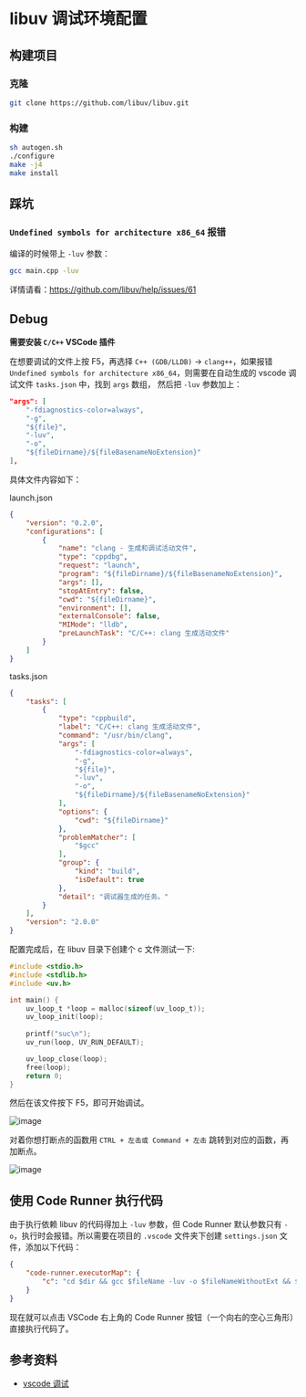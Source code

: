 # libuv 调试环境配置
## 构建项目
### 克隆
```bash
git clone https://github.com/libuv/libuv.git
```
### 构建
```bash
sh autogen.sh
./configure
make -j4
make install
```

## 踩坑
### `Undefined symbols for architecture x86_64` 报错
编译的时候带上 `-luv` 参数：
```bash
gcc main.cpp -luv
```
详情请看：https://github.com/libuv/help/issues/61

## Debug
**需要安装 `C/C++` VSCode 插件**

在想要调试的文件上按 F5，再选择 `C++ (GDB/LLDB)` -> `clang++`，如果报错 `Undefined symbols for architecture x86_64`，则需要在自动生成的 vscode 调试文件 `tasks.json` 中，找到 `args` 数组， 然后把 `-luv` 参数加上：
```json
"args": [
    "-fdiagnostics-color=always",
    "-g",
    "${file}",
    "-luv",
    "-o",
    "${fileDirname}/${fileBasenameNoExtension}"
],
```
具体文件内容如下：

launch.json
```json
{
    "version": "0.2.0",
    "configurations": [
        {
            "name": "clang - 生成和调试活动文件",
            "type": "cppdbg",
            "request": "launch",
            "program": "${fileDirname}/${fileBasenameNoExtension}",
            "args": [],
            "stopAtEntry": false,
            "cwd": "${fileDirname}",
            "environment": [],
            "externalConsole": false,
            "MIMode": "lldb",
            "preLaunchTask": "C/C++: clang 生成活动文件"
        }
    ]
}
```
tasks.json
```json
{
    "tasks": [
        {
            "type": "cppbuild",
            "label": "C/C++: clang 生成活动文件",
            "command": "/usr/bin/clang",
            "args": [
                "-fdiagnostics-color=always",
                "-g",
                "${file}",
                "-luv",
                "-o",
                "${fileDirname}/${fileBasenameNoExtension}"
            ],
            "options": {
                "cwd": "${fileDirname}"
            },
            "problemMatcher": [
                "$gcc"
            ],
            "group": {
                "kind": "build",
                "isDefault": true
            },
            "detail": "调试器生成的任务。"
        }
    ],
    "version": "2.0.0"
}
```
配置完成后，在 libuv 目录下创建个 c 文件测试一下:
```c
#include <stdio.h>
#include <stdlib.h>
#include <uv.h>

int main() {
    uv_loop_t *loop = malloc(sizeof(uv_loop_t));
    uv_loop_init(loop);
    
    printf("suc\n");
    uv_run(loop, UV_RUN_DEFAULT);

    uv_loop_close(loop);
    free(loop);
    return 0;
}
```
然后在该文件按下 F5，即可开始调试。

![image](https://user-images.githubusercontent.com/22117876/141145126-49e51703-0529-452c-adc7-cc37811429b3.png)

对着你想打断点的函数用 `CTRL + 左击或 Command + 左击` 跳转到对应的函数，再加断点。

![image](https://user-images.githubusercontent.com/22117876/141145459-5d700e7e-ac46-4c64-8aba-6f3f0314e07b.png)

## 使用 Code Runner 执行代码
由于执行依赖 libuv 的代码得加上 `-luv` 参数，但 Code Runner 默认参数只有 `-o`，执行时会报错。所以需要在项目的 `.vscode` 文件夹下创建 `settings.json` 文件，添加以下代码：
```json
{
    "code-runner.executorMap": {
        "c": "cd $dir && gcc $fileName -luv -o $fileNameWithoutExt && $dir$fileNameWithoutExt"
    }
}
```
现在就可以点击 VSCode 右上角的 Code Runner 按钮（一个向右的空心三角形）直接执行代码了。
## 参考资料
* [vscode 调试](https://www.jianshu.com/p/4e06d5d3bca3)
